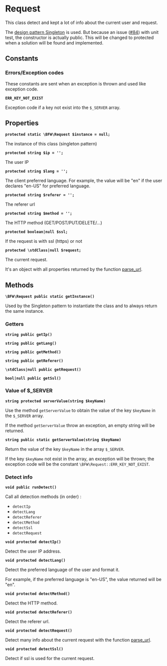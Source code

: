 # Request

This class detect and kept a lot of info about the current user and request.

The [design pattern Singleton](https://en.wikipedia.org/wiki/Singleton_pattern) is used.
But because an issue ([#84](https://github.com/bulton-fr/bfw/issues/84)) with unit test, the constructor is actually public.
This will be changed to protected when a solution will be found and implemented.

## Constants

### Errors/Exception codes

These constants are sent when an exception is thrown and used like exception code.

__`ERR_KEY_NOT_EXIST`__

Exception code if a key not exist into the `$_SERVER` array.

## Properties

__`protected static \BFW\Request $instance = null;`__

The instance of this class (singleton pattern)

__`protected string $ip = '';`__

The user IP

__`protected string $lang = '';`__

The client preferred language.
For example, the value will be "en" if the user declares "en-US" for preferred language.

__`protected string $referer = '';`__

The referer url

__`protected string $method = '';`__

The HTTP method (GET/POST/PUT/DELETE/...)

__`protected boolean|null $ssl;`__

If the request is with ssl (https) or not

__`protected \stdClass|null $request;`__

The current request.

It's an object with all properties returned by the function [parse_url](http://php.net/manual/en/function.parse-url.php).

## Methods

__`\BFW\Request public static getInstance()`__

Used by the Singleton pattern to instantiate the class and to always return the same instance.

### Getters

__`string public getIp()`__

__`string public getLang()`__

__`string public getMethod()`__

__`string public getReferer()`__

__`\stdClass|null public getRequest()`__

__`bool|null public getSsl()`__

### Value of $_SERVER

__`string protected serverValue(string $keyName)`__

Use the method `getServerValue` to obtain the value of the key `$keyName` in the `$_SERVER` array.

If the method `getServerValue` throw an exception, an empty string will be returned.

__`string public static getServerValue(string $keyName)`__

Return the value of the key `$keyName` in the array `$_SERVER`.

If the key `$keyName` not exist in the array, an exception will be thrown;
the exception code will be the constant `\BFW\Request::ERR_KEY_NOT_EXIST`.

### Detect info

__`void public runDetect()`__

Call all detection methods (in order) : 
* `detectIp`
* `detectLang`
* `detectReferer`
* `detectMethod`
* `detectSsl`
* `detectRequest`

__`void protected detectIp()`__

Detect the user IP address.

__`void protected detectLang()`__

Detect the preferred language of the user and format it.

For example, if the preferred language is "en-US", the value returned will be "en".

__`void protected detectMethod()`__

Detect the HTTP method.

__`void protected detectReferer()`__

Detect the referer url.

__`void protected detectRequest()`__

Detect many info about the current request with the function [parse_url](http://php.net/manual/en/function.parse-url.php).

__`void protected detectSsl()`__

Detect if ssl is used for the current request.
